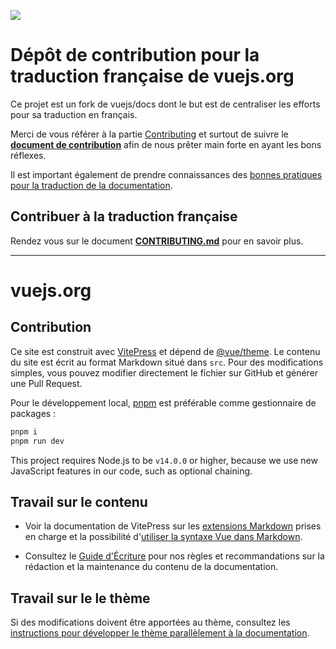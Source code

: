 [![](https://developer.stackblitz.com/img/open_in_codeflow.svg)](https://stackblitz.com/~/github.com/vuejs-translations/docs-fr)

# Dépôt de contribution pour la traduction française de vuejs.org

Ce projet est un fork de vuejs/docs dont le but est de centraliser les efforts pour sa traduction en français.

Merci de vous référer à la partie [Contributing](#contributing) et surtout de suivre le **[document de contribution](CONTRIBUTING.md)** afin de nous prêter main forte en ayant les bons réflexes.

Il est important également de prendre connaissances des [bonnes pratiques pour la traduction de la documentation](https://github.com/vuejs-translations/guidelines).

## Contribuer à la traduction française

Rendez vous sur le document **[CONTRIBUTING.md](CONTRIBUTING.md)** pour en savoir plus.

---

# vuejs.org

## Contribution

Ce site est construit avec [VitePress](https://github.com/vuejs/vitepress) et dépend de [@vue/theme](https://github.com/vuejs/vue-theme). Le contenu du site est écrit au format Markdown situé dans `src`. Pour des modifications simples, vous pouvez modifier directement le fichier sur GitHub et générer une Pull Request.

Pour le développement local, [pnpm](https://pnpm.io/) est préférable comme gestionnaire de packages :

```bash
pnpm i
pnpm run dev
```

This project requires Node.js to be `v14.0.0` or higher, because we use new JavaScript features in our code, such as optional chaining.

## Travail sur le contenu

- Voir la documentation de VitePress sur les [extensions Markdown](https://vitepress.vuejs.org/guide/markdown.html) prises en charge et la possibilité d'[utiliser la syntaxe Vue dans Markdown](https://vitepress.vuejs.org/guide/using-vue.html).

- Consultez le [Guide d'Écriture](https://github.com/vuejs/docs/blob/main/.github/contributing/writing-guide.md) pour nos règles et recommandations sur la rédaction et la maintenance du contenu de la documentation.


## Travail sur le le thème

Si des modifications doivent être apportées au thème, consultez les [instructions pour développer le thème parallèlement à la documentation](https://github.com/vuejs/vue-theme#developing-with-real-content).
